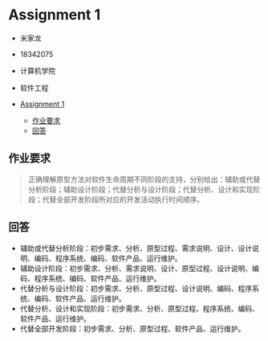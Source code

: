 # Assignment 1

- 米家龙
- 18342075
- 计算机学院
- 软件工程

- [Assignment 1](#assignment-1)
  - [作业要求](#作业要求)
  - [回答](#回答)

## 作业要求

> 正确理解原型方法对软件生命周期不同阶段的支持，分别给出：辅助或代替分析阶段；辅助设计阶段；代替分析与设计阶段；代替分析、设计和实现阶段；代替全部开发阶段所对应的开发活动执行时间顺序。

## 回答

- 辅助或代替分析阶段：初步需求、分析、原型过程、需求说明、设计、设计说明、编码、程序系统、编码、软件产品、运行维护。
- 辅助设计阶段：初步需求、分析、需求说明、设计、原型过程、设计说明、编码、程序系统、编码、软件产品、运行维护。
- 代替分析与设计阶段：初步需求、分析、原型过程、设计说明、编码、程序系统、编码、软件产品、运行维护。
- 代替分析、设计和实现阶段：初步需求、分析、原型过程、程序系统、编码、软件产品、运行维护。
- 代替全部开发阶段：初步需求、分析、原型过程、软件产品、运行维护。
